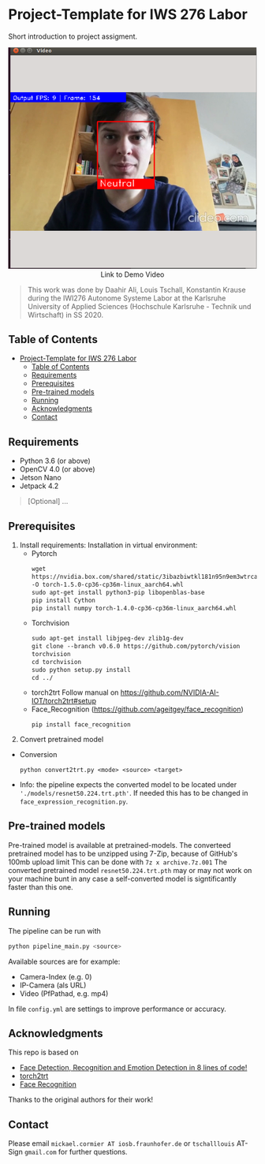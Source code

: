 # Project-Template for IWS 276 Labor

Short introduction to project assigment.

<p align="center">
  <img src="screenshot.png"/>
  Link to Demo Video
</p>

> This work was done by Daahir Ali, Louis Tschall, Konstantin Krause during the IWI276 Autonome Systeme Labor at the Karlsruhe University of Applied Sciences (Hochschule Karlsruhe - Technik und Wirtschaft) in SS 2020. 

## Table of Contents

- [Project-Template for IWS 276 Labor](#project-template-for-iws-276-labor)
  - [Table of Contents](#table-of-contents)
  - [Requirements](#requirements)
  - [Prerequisites](#prerequisites)
  - [Pre-trained models](#pre-trained-models)
  - [Running](#running)
  - [Acknowledgments](#acknowledgments)
  - [Contact](#contact)

## Requirements
* Python 3.6 (or above)
* OpenCV 4.0 (or above)
* Jetson Nano
* Jetpack 4.2
> [Optional] ...

## Prerequisites
1. Install requirements:
Installation in virtual environment:
   - Pytorch
       ```
       wget https://nvidia.box.com/shared/static/3ibazbiwtkl181n95n9em3wtrca7tdzp.whl -O torch-1.5.0-cp36-cp36m-linux_aarch64.whl
       sudo apt-get install python3-pip libopenblas-base
       pip install Cython
       pip install numpy torch-1.4.0-cp36-cp36m-linux_aarch64.whl
       ```
   - Torchvision
       ```
       sudo apt-get install libjpeg-dev zlib1g-dev
       git clone --branch v0.6.0 https://github.com/pytorch/vision torchvision
       cd torchvision
       sudo python setup.py install
       cd ../
       ```
   - torch2trt
       Follow manual on https://github.com/NVIDIA-AI-IOT/torch2trt#setup
   - Face_Recognition (https://github.com/ageitgey/face_recognition)
       ```
       pip install face_recognition
       ```
2. Convert pretrained model
  - Conversion
    ```
    python convert2trt.py <mode> <source> <target>
    ```
   - Info: the pipeline expects the converted model to be located under `'./models/resnet50.224.trt.pth'`. If needed this has to be changed in  `face_expression_recognition.py`.

## Pre-trained models

Pre-trained model is available at pretrained-models.
The converteed pretrained model has to be unzipped using 7-Zip, because of GitHub's 100mb upload limit
This can be done with `7z x archive.7z.001`
The converted pretrained model `resnet50.224.trt.pth` may or may not work on your machine bunt in any case a self-converted model is signtificantly faster than this one.

## Running

The pipeline can be run with
```bash
python pipeline_main.py <source>
```
Available sources are for example:
- Camera-Index (e.g. 0)
- IP-Camera (als URL)
- Video (PfPathad, e.g. mp4)

In file `config.yml` are settings to improve performance or accuracy. 

## Acknowledgments

This repo is based on
  - [Face Detection, Recognition and Emotion Detection in 8 lines of code!](https://towardsdatascience.com/face-detection-recognition-and-emotion-detection-in-8-lines-of-code-b2ce32d4d5de)
  - [torch2trt](https://github.com/NVIDIA-AI-IOT/torch2trt)
  - [Face Recognition](https://github.com/ageitgey/face_recognition)

Thanks to the original authors for their work!

## Contact
Please email `mickael.cormier AT iosb.fraunhofer.de` or `tschalllouis` AT-Sign `gmail.com` for further questions.
